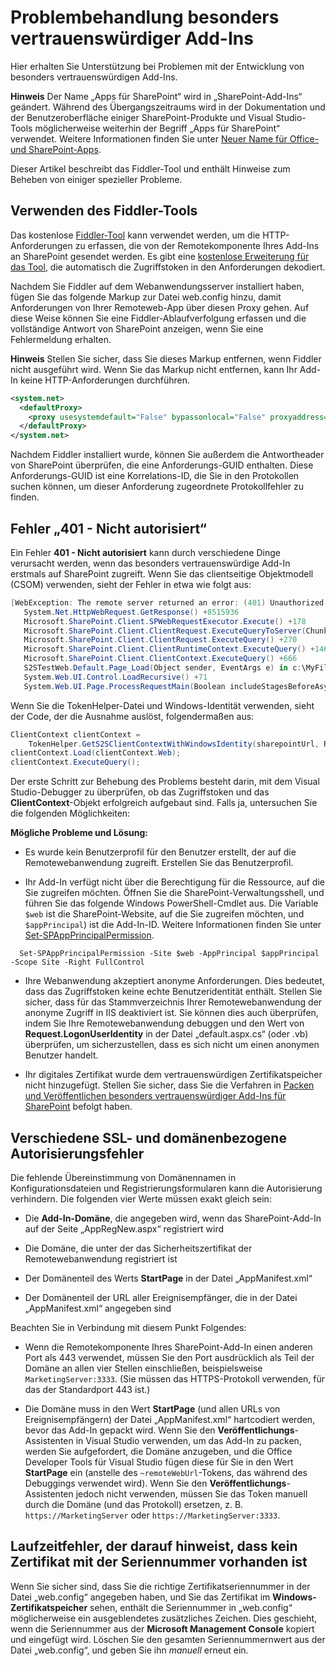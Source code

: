 
# <a name="troubleshooting-high-trust-sharepoint-add-ins"></a>Problembehandlung besonders vertrauenswürdiger Add-Ins
Hier erhalten Sie Unterstützung bei Problemen mit der Entwicklung von besonders vertrauenswürdigen Add-Ins.
 

 **Hinweis** Der Name „Apps für SharePoint“ wird in „SharePoint-Add-Ins“ geändert. Während des Übergangszeitraums wird in der Dokumentation und der Benutzeroberfläche einiger SharePoint-Produkte und Visual Studio-Tools möglicherweise weiterhin der Begriff „Apps für SharePoint“ verwendet. Weitere Informationen finden Sie unter [Neuer Name für Office- und SharePoint-Apps](new-name-for-apps-for-sharepoint#bk_newname).
 

Dieser Artikel beschreibt das Fiddler-Tool und enthält Hinweise zum Beheben von einiger spezieller Probleme.
 

## <a name="use-the-fiddler-tool"></a>Verwenden des Fiddler-Tools

Das kostenlose  [Fiddler-Tool](http://www.telerik.com/fiddler) kann verwendet werden, um die HTTP-Anforderungen zu erfassen, die von der Remotekomponente Ihres Add-Ins an SharePoint gesendet werden. Es gibt eine [kostenlose Erweiterung für das Tool](https://github.com/andrewconnell/SPOAuthFiddlerExt), die automatisch die Zugriffstoken in den Anforderungen dekodiert.
 

 
Nachdem Sie Fiddler auf dem Webanwendungsserver installiert haben, fügen Sie das folgende Markup zur Datei web.config hinzu, damit Anforderungen von Ihrer Remoteweb-App über diesen Proxy gehen. Auf diese Weise können Sie eine Fiddler-Ablaufverfolgung erfassen und die vollständige Antwort von SharePoint anzeigen, wenn Sie eine Fehlermeldung erhalten.
 

 

 **Hinweis** Stellen Sie sicher, dass Sie dieses Markup entfernen, wenn Fiddler nicht ausgeführt wird. Wenn Sie das Markup nicht entfernen, kann Ihr Add-In keine HTTP-Anforderungen durchführen.
 




```XML
<system.net>
  <defaultProxy>
    <proxy usesystemdefault="False" bypassonlocal="False" proxyaddress="http://127.0.0.1:8888" />
  </defaultProxy>
</system.net>

```

Nachdem Fiddler installiert wurde, können Sie außerdem die Antwortheader von SharePoint überprüfen, die eine Anforderungs-GUID enthalten. Diese Anforderungs-GUID ist eine Korrelations-ID, die Sie in den Protokollen suchen können, um dieser Anforderung zugeordnete Protokollfehler zu finden.
 

 

## <a name="401-unauthorized-error"></a>Fehler „401 - Nicht autorisiert“
<a name="UnauthorizedException"> </a>

Ein Fehler **401 - Nicht autorisiert** kann durch verschiedene Dinge verursacht werden, wenn das besonders vertrauenswürdige Add-In erstmals auf SharePoint zugreift. Wenn Sie das clientseitige Objektmodell (CSOM) verwenden, sieht der Fehler in etwa wie folgt aus:
 

 

```C#
[WebException: The remote server returned an error: (401) Unauthorized.]
   System.Net.HttpWebRequest.GetResponse() +8515936
   Microsoft.SharePoint.Client.SPWebRequestExecutor.Execute() +178
   Microsoft.SharePoint.Client.ClientRequest.ExecuteQueryToServer(ChunkStringBuilder sb) +1427
   Microsoft.SharePoint.Client.ClientRequest.ExecuteQuery() +270
   Microsoft.SharePoint.Client.ClientRuntimeContext.ExecuteQuery() +146
   Microsoft.SharePoint.Client.ClientContext.ExecuteQuery() +666
   S2STestWeb.Default.Page_Load(Object sender, EventArgs e) in c:\MyFiles\HightrustTest\HightrustTestWeb\Default.aspx.cs:28
   System.Web.UI.Control.LoadRecursive() +71
   System.Web.UI.Page.ProcessRequestMain(Boolean includeStagesBeforeAsyncPoint, Boolean includeStagesAfterAsyncPoint) +3178
```

Wenn Sie die TokenHelper-Datei und Windows-Identität verwenden, sieht der Code, der die Ausnahme auslöst, folgendermaßen aus:
 

 



```C#
ClientContext clientContext = 
    TokenHelper.GetS2SClientContextWithWindowsIdentity(sharepointUrl, Request.LogonUserIdentity); 
clientContext.Load(clientContext.Web);
clientContext.ExecuteQuery();
```

Der erste Schritt zur Behebung des Problems besteht darin, mit dem Visual Studio-Debugger zu überprüfen, ob das Zugriffstoken und das **ClientContext**-Objekt erfolgreich aufgebaut sind. Falls ja, untersuchen Sie die folgenden Möglichkeiten:
 

 
 **Mögliche Probleme und Lösung:**
 

 

- Es wurde kein Benutzerprofil für den Benutzer erstellt, der auf die Remotewebanwendung zugreift. Erstellen Sie das Benutzerprofil.
    
 
- Ihr Add-In verfügt nicht über die Berechtigung für die Ressource, auf die Sie zugreifen möchten. Öffnen Sie die SharePoint-Verwaltungsshell, und führen Sie das folgende Windows PowerShell-Cmdlet aus. Die Variable  `$web` ist die SharePoint-Website, auf die Sie zugreifen möchten, und `$appPrincipal`) ist die Add-In-ID. Weitere Informationen finden Sie unter  [Set-SPAppPrincipalPermission](http://technet.microsoft.com/en-us/library/jj219714%28v=office.15%29.aspx).
    
```
  Set-SPAppPrincipalPermission -Site $web -AppPrincipal $appPrincipal -Scope Site -Right FullControl
```

- Ihre Webanwendung akzeptiert anonyme Anforderungen. Dies bedeutet, dass das Zugriffstoken keine echte Benutzeridentität enthält. Stellen Sie sicher, dass für das Stammverzeichnis Ihrer Remotewebanwendung der anonyme Zugriff in IIS deaktiviert ist. Sie können dies auch überprüfen, indem Sie Ihre Remotewebanwendung debuggen und den Wert von **Request.LogonUserIdentity** in der Datei „default.aspx.cs“ (oder .vb) überprüfen, um sicherzustellen, dass es sich nicht um einen anonymen Benutzer handelt.
    
 
- Ihr digitales Zertifikat wurde dem vertrauenswürdigen Zertifikatspeicher nicht hinzugefügt. Stellen Sie sicher, dass Sie die Verfahren in  [Packen und Veröffentlichen besonders vertrauenswürdiger Add-Ins für SharePoint](package-and-publish-high-trust-sharepoint-add-ins) befolgt haben.
    
 

## <a name="miscellaneous-ssl-and-domain-related-authorization-errors"></a>Verschiedene SSL- und domänenbezogene Autorisierungsfehler
<a name="DomainRelatedErrors"> </a>

Die fehlende Übereinstimmung von Domänennamen in Konfigurationsdateien und Registrierungsformularen kann die Autorisierung verhindern. Die folgenden vier Werte müssen exakt gleich sein:
 

 

- Die **Add-In-Domäne**, die angegeben wird, wenn das SharePoint-Add-In auf der Seite „AppRegNew.aspx“ registriert wird
    
 
- Die Domäne, die unter der das Sicherheitszertifikat der Remotewebanwendung registriert ist
    
 
- Der Domänenteil des Werts **StartPage** in der Datei „AppManifest.xml“
    
 
- Der Domänenteil der URL aller Ereignisempfänger, die in der Datei „AppManifest.xml“ angegeben sind
    
 
Beachten Sie in Verbindung mit diesem Punkt Folgendes:
 

 

- Wenn die Remotekomponente Ihres SharePoint-Add-In einen anderen Port als 443 verwendet, müssen Sie den Port ausdrücklich als Teil der Domäne an allen vier Stellen einschließen, beispielsweise  `MarketingServer:3333`. (Sie müssen das HTTPS-Protokoll verwenden, für das der Standardport 443 ist.)
    
 
- Die Domäne muss in den Wert **StartPage** (und allen URLs von Ereignisempfängern) der Datei „AppManifest.xml“ hartcodiert werden, bevor das Add-In gepackt wird. Wenn Sie den **Veröffentlichungs**-Assistenten in Visual Studio verwenden, um das Add-In zu packen, werden Sie aufgefordert, die Domäne anzugeben, und die Office Developer Tools für Visual Studio fügen diese für Sie in den Wert **StartPage** ein (anstelle des `~remoteWebUrl`-Tokens, das während des Debuggings verwendet wird). Wenn Sie den **Veröffentlichungs**-Assistenten jedoch nicht verwenden, müssen Sie das Token manuell durch die Domäne (und das Protokoll) ersetzen, z. B. `https://MarketingServer` oder `https://MarketingServer:3333`.
    
 

## <a name="runtime-error-saying-that-theres-no-certificate-with-that-serial-number"></a>Laufzeitfehler, der darauf hinweist, dass kein Zertifikat mit der Seriennummer vorhanden ist
<a name="DomainRelatedErrors"> </a>

Wenn Sie sicher sind, dass Sie die richtige Zertifikatseriennummer in der Datei „web.config“ angegeben haben, und Sie das Zertifikat im **Windows-Zertifikatspeicher** sehen, enthält die Seriennummer in „web.config“ möglicherweise ein ausgeblendetes zusätzliches Zeichen. Dies geschieht, wenn die Seriennummer aus der **Microsoft Management Console** kopiert und eingefügt wird. Löschen Sie den gesamten Seriennummernwert aus der Datei „web.config“, und geben Sie ihn *manuell* erneut ein.
 

 

